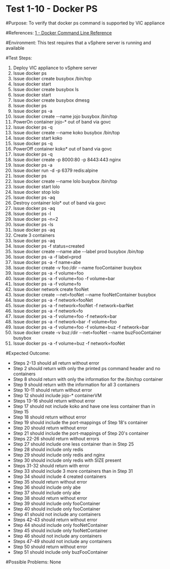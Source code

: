 Test 1-10 - Docker PS
=======

#Purpose:
To verify that docker ps command is supported by VIC appliance

#References:
[1 - Docker Command Line Reference](https://docs.docker.com/engine/reference/commandline/ps/)

#Environment:
This test requires that a vSphere server is running and available

#Test Steps:
1. Deploy VIC appliance to vSphere server
2. Issue docker ps
3. Issue docker create busybox /bin/top
4. Issue docker start <containerID>
5. Issue docker create busybox ls
6. Issue docker start <containerID>
7. Issue docker create busybox dmesg
8. Issue docker ps
9. Issue docker ps -a
10. Issue docker create --name jojo busybox /bin/top
11. PowerOn container jojo-* out of band via govc
12. Issue docker ps -q
13. Issue docker create --name koko busybox /bin/top
14. Issue docker start koko
15. Issue docker ps -q
16. PowerOff container koko* out of band via govc
17. Issue docker ps -q
18. Issue docker create -p 8000:80 -p 8443:443 nginx
19. Issue docker ps -a
20. Issue docker run -d -p 6379 redis:alpine
21. Issue docker ps
22. Issue docker create --name lolo busybox /bin/top
23. Issue docker start lolo
24. Issue docker stop lolo
25. Issue docker ps -aq
26. Destroy container lolo* out of band via govc
27. Issue docker ps -aq
28. Issue docker ps -l
29. Issue docker ps -n=2
30. Issue docker ps -ls
31. Issue docker ps -aq
32. Create 3 containers
33. Issue docker ps -aq
34. Issue docker ps -f status=created
35. Issue docker create --name abe --label prod busybox /bin/top
36. Issue docker ps -a -f label=prod
37. Issue docker ps -a -f name=abe
38. Issue docker create -v foo:/dir --name fooContainer busybox
39. Issue docker ps -a -f volume=foo
40. Issue docker ps -a -f volume=foo -f volume=bar
41. Issue docker ps -a -f volume=fo
42. Issue docker network create fooNet
43. Issue docker create --net=fooNet --name fooNetContainer busybox
44. Issue docker ps -a -f network=fooNet
45. Issue docker ps -a -f network=fooNet -f network=barNet
46. Issue docker ps -a -f network=fo
47. Issue docker ps -a -f volume=foo -f network=bar
48. Issue docker ps -a -f network=bar -f volume=foo
49. Issue docker ps -a -f volume=foo -f volume=buz -f network=bar
50. Issue docker create -v buz:/dir --net=fooNet --name buzFooContainer busybox
51. Issue docker ps -a -f volume=buz -f network=fooNet

#Expected Outcome:
* Steps 2-13 should all return without error
* Step 2 should return with only the printed ps command header and no containers
* Step 8 should return with only the information for the /bin/top container
* Step 9 should return with the information for all 3 containers
* Step 10-11 should return without error
* Step 12 should include jojo-* containerVM
* Steps 13-16 should return without error
* Step 17 should not include koko and have one less container than in Step 15
* Step 18 should return without error
* Step 19 should include the port-mappings of Step 18's container
* Step 20 should return without error
* Step 21 should include the port-mappings of Step 20's container
* Steps 22-26 should return without errors
* Step 27 should include one less container than in Step 25
* Step 28 should include only redis
* Step 29 should include only redis and nginx
* Step 30 should include only redis with SIZE present
* Steps 31-32 should return with error
* Step 33 should include 3 more containers than in Step 31
* Step 34 should include 4 created containers
* Step 35 should return without error
* Step 36 should include only abe
* Step 37 should include only abe
* Step 38 should return without error
* Step 39 should include only fooContainer
* Step 40 should include only fooContainer
* Step 41 should not include any containers
* Steps 42-43 should return without error
* Step 44 should include only fooNetContainer
* Step 45 should include only fooNetContainer
* Step 46 should not include any containers
* Steps 47-49 should not include any containers
* Step 50 should return without error
* Step 51 should include only buzFooContainer

#Possible Problems:
None
